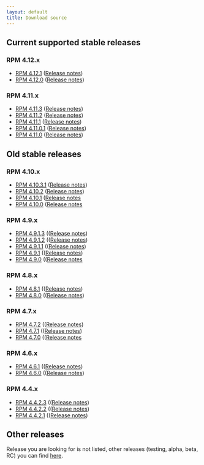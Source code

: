 ```yaml
---
layout: default
title: Download source
---
```


## Current supported stable releases

### RPM 4.12.x

* [RPM 4.12.1](https://github.com/rpm-software-management/rpm/archive/rpm-4.12.0.1-release.tar.gz) ([Release notes](https://github.com/rpm-software-management/rpm/releases/tag/rpm-4.12.0.1-release))
* [RPM 4.12.0](https://github.com/rpm-software-management/rpm/archive/rpm-4.12.0-release.tar.gz) ([Release notes](https://github.com/rpm-software-management/rpm/releases/tag/rpm-4.12.0-release))

### RPM 4.11.x

* [RPM 4.11.3](https://github.com/rpm-software-management/rpm/archive/rpm-4.11.3-release.tar.gz) ([Release notes](https://github.com/rpm-software-management/rpm/releases/tag/rpm-4.11.3-release))
* [RPM 4.11.2](https://github.com/rpm-software-management/rpm/archive/rpm-4.11.2-release.tar.gz) ([Release notes](https://github.com/rpm-software-management/rpm/releases/tag/rpm-4.11.2-release))
* [RPM 4.11.1](https://github.com/rpm-software-management/rpm/archive/rpm-4.11.1-release.tar.gz) ([Release notes](https://github.com/rpm-software-management/rpm/releases/tag/rpm-4.11.1-release))
* [RPM 4.11.0.1](https://github.com/rpm-software-management/rpm/archive/rpm-4.11.0.1-release.tar.gz) ([Release notes](https://github.com/rpm-software-management/rpm/releases/tag/rpm-4.11.0.1-release))
* [RPM 4.11.0](https://github.com/rpm-software-management/rpm/archive/rpm-4.11.0-release.tar.gz) ([Release notes](https://github.com/rpm-software-management/rpm/releases/tag/rpm-4.11.0-release))

## Old stable releases


### RPM 4.10.x

* [RPM 4.10.3.1](https://github.com/rpm-software-management/rpm/archive/rpm-4.10.3.1-release.tar.gz) ([Release notes](https://github.com/rpm-software-management/rpm/releases/tag/rpm-4.10.3.1-release))
* [RPM 4.10.2](https://github.com/rpm-software-management/rpm/archive/rpm-4.10.2-release.tar.gz) ([Release notes](https://github.com/rpm-software-management/rpm/releases/tag/rpm-4.10.2-release))
* [RPM 4.10.1](https://github.com/rpm-software-management/rpm/archive/rpm-4.10.1.tar.gz) ([Release notes](https://github.com/rpm-software-management/rpm/releases/tag/rpm-4.10.1)
* [RPM 4.10.0](https://github.com/rpm-software-management/rpm/archive/rpm-4.10.0.tar.gz) ([Release notes](https://github.com/rpm-software-management/rpm/releases/tag/rpm-4.10.0)

### RPM 4.9.x

* [RPM 4.9.1.3](https://github.com/rpm-software-management/rpm/archive/rpm-4.9.1.3-release.tar.gz) (([Release notes](https://github.com/rpm-software-management/rpm/releases/tag/rpm-4.9.1.3-release))
* [RPM 4.9.1.2](https://github.com/rpm-software-management/rpm/archive/rpm-4.9.1.2-release.tar.gz) (([Release notes](https://github.com/rpm-software-management/rpm/releases/tag/rpm-4.9.1.2-release))
* [RPM 4.9.1.1](https://github.com/rpm-software-management/rpm/archive/rpm-4.9.1.1-release.tar.gz) (([Release notes](https://github.com/rpm-software-management/rpm/releases/tag/rpm-4.9.1.1-release))
* [RPM 4.9.1](https://github.com/rpm-software-management/rpm/archive/rpm-4.9.1-release.tar.gz) (([Release notes](https://github.com/rpm-software-management/rpm/releases/tag/rpm-4.9.1-release))
* [RPM 4.9.0](https://github.com/rpm-software-management/rpm/archive/rpm-4.9.0.tar.gz) (([Release notes](https://github.com/rpm-software-management/rpm/releases/tag/rpm-4.9.0)

### RPM 4.8.x

* [RPM 4.8.1](https://github.com/rpm-software-management/rpm/archive/rpm-4.8.1-release.tar.gz) (([Release notes](https://github.com/rpm-software-management/rpm/releases/tag/rpm-4.8.1-release))
* [RPM 4.8.0](https://github.com/rpm-software-management/rpm/archive/rpm-4.8.0-release.tar.gz) (([Release notes](https://github.com/rpm-software-management/rpm/releases/tag/rpm-4.8.0-release))

### RPM 4.7.x

* [RPM 4.7.2](https://github.com/rpm-software-management/rpm/archive/rpm-4.7.2-release.tar.gz) (([Release notes](https://github.com/rpm-software-management/rpm/releases/tag/rpm-4.7.2-release))
* [RPM 4.7.1](https://github.com/rpm-software-management/rpm/archive/rpm-4.7.1-release.tar.gz) (([Release notes](https://github.com/rpm-software-management/rpm/releases/tag/rpm-4.7.1-release))
* [RPM 4.7.0](https://github.com/rpm-software-management/rpm/archive/rpm-4.7.0.tar.gz) (([Release notes](https://github.com/rpm-software-management/rpm/releases/tag/rpm-4.7.0)

### RPM 4.6.x

* [RPM 4.6.1](https://github.com/rpm-software-management/rpm/archive/rpm-4.6.1-release.tar.gz) (([Release notes](https://github.com/rpm-software-management/rpm/releases/tag/rpm-4.6.1-release))
* [RPM 4.6.0](https://github.com/rpm-software-management/rpm/archive/rpm-4.6.0-release.tar.gz) (([Release notes](https://github.com/rpm-software-management/rpm/releases/tag/rpm-4.6.0-release))

### RPM 4.4.x

* [RPM 4.4.2.3](https://github.com/rpm-software-management/rpm/archive/rpm-4.4.2.3-release.tar.gz) (([Release notes](https://github.com/rpm-software-management/rpm/releases/tag/rpm-4.4.2.3-release))
* [RPM 4.4.2.2](https://github.com/rpm-software-management/rpm/archive/rpm-4.4.2.2-release.tar.gz) (([Release notes](https://github.com/rpm-software-management/rpm/releases/tag/rpm-4.4.2.2-release))
* [RPM 4.4.2.1](https://github.com/rpm-software-management/rpm/archive/rpm-4.4.2.1-release.tar.gz) (([Release notes](https://github.com/rpm-software-management/rpm/releases/tag/rpm-4.4.2.1-release))


## Other releases
Release you are looking for is not listed, other releases (testing, alpha, beta, RC) you can find [here](https://github.com/rpm-software-management/rpm/releases).
